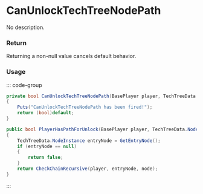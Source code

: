 # CanUnlockTechTreeNodePath
<Badge type="info" text="TechTree"/>[<Badge type="danger" text="Carbon Compatible"/>](https://github.com/CarbonCommunity/Carbon)[<Badge type="warning" text="Oxide Compatible"/>](https://github.com/OxideMod/Oxide.Rust)
No description.
### Return
Returning a non-null value cancels default behavior.

### Usage
::: code-group
```csharp [Example]
private bool CanUnlockTechTreeNodePath(BasePlayer player, TechTreeData.NodeInstance node, TechTreeData techTreeData)
{
	Puts("CanUnlockTechTreeNodePath has been fired!");
	return (bool)default;
}
```
```csharp [Source — Assembly-CSharp @ TechTreeData]
public bool PlayerHasPathForUnlock(BasePlayer player, TechTreeData.NodeInstance node)
{
	TechTreeData.NodeInstance entryNode = GetEntryNode();
	if (entryNode == null)
	{
		return false;
	}
	return CheckChainRecursive(player, entryNode, node);
}

```
:::
